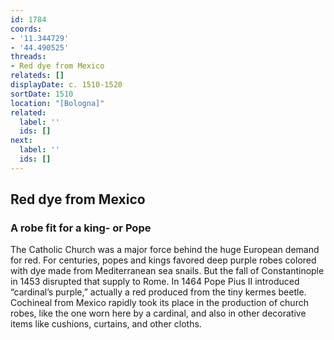 ```yaml
---
id: 1784
coords:
- '11.344729'
- '44.490525'
threads:
- Red dye from Mexico
relateds: []
displayDate: c. 1510-1520
sortDate: 1510
location: "[Bologna]"
related:
  label: ''
  ids: []
next:
  label: ''
  ids: []
---
```


## Red dye from Mexico

### A robe fit for a king- or Pope

The Catholic Church was a major force behind the huge European demand for red. For centuries, popes and kings favored deep purple robes colored with dye made from Mediterranean sea snails. But the fall of Constantinople in 1453 disrupted that supply to Rome. In 1464 Pope Pius II introduced “cardinal’s purple,” actually a red produced from the tiny kermes beetle. Cochineal from Mexico rapidly took its place in the production of church robes, like the one worn here by a cardinal, and also in other decorative items like cushions, curtains, and other cloths.
